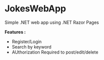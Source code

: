 # JokesWebApp
Simple .NET web app using .NET Razor Pages

<b>Features : </b>
- Register/Login
- Search by keyword
- AUthorization Required to post/edit/delete

